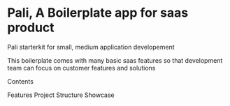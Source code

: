 # Pali, A Boilerplate app for saas product
Pali starterkit for small, medium application developement 

This boilerplate comes with many basic saas features so that development team can focus on 
customer features and solutions 


Contents

Features
Project Structure
Showcase

